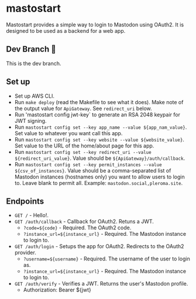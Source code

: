 # mastostart
Mastostart provides a simple way to login to Mastodon using OAuth2. It is designed to be used as a backend for a web app.

## Dev Branch 🎉
This is the dev branch.

## Set up
- Set up AWS CLI.
- Run `make deploy` (read the Makefile to see what it does). Make note of the output value for `ApiGateway`. See `redirect_uri` below.
- Run 'mastostart config jwt-key` to generate an RSA 2048 keypair for JWT signing.
- Run `mastostart config set --key app_name --value ${app_nam_value}`. Set value to whatever you want call this app.
- Run `mastostart config set --key website --value ${website_value}`. Set value to the URL of the home/about page for this app.
- Run `mastostart config set --key redirect_uri --value ${redirect_uri_value}`. Value should be `${ApiGateway}/auth/callback`.
- Run `mastostart config set --key permit_instances --value ${csv_of_instances}`. Value should be a comma-separated list of Mastodon instances (hostnames only) you want to allow users to login to. Leave blank to permit all. Example: `mastodon.social,pleroma.site`.

## Endpoints
- `GET /` - Hello!.
- `GET /auth/callback` - Callback for OAuth2. Retuns a JWT.
  - `?code=${code}` - Required. The OAuth2 code.
  - `?instance_url=${instance_url}` - Required. The Mastodon instance to login to.
- `GET /auth/login` - Setups the app for OAuth2. Redirects to the OAuth2 provider.
  - `?username=${username}` - Required. The username of the user to login as.
  - `?instance_url=${instance_url}` - Required. The Mastodon instance to login to.
- `GET /auth/verify` - Verifies a JWT. Returns the user's Mastodon profile.
  - Authorization: Bearer ${jwt}
